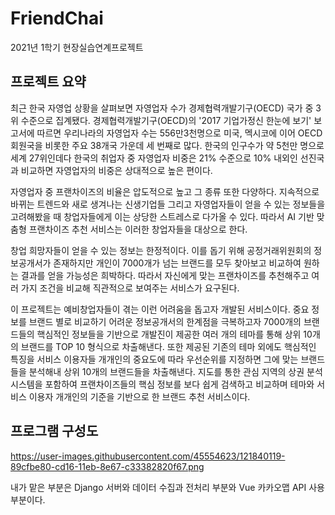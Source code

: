 # FriendChai
2021년 1학기 현장실습연계프로젝트

## 프로젝트 요약

최근 한국 자영업 상황을 살펴보면 자영업자 수가 경제협력개발기구(OECD) 국가 중 3위 수준으로 집계됐다. 경제협력개발기구(OECD)의 '2017 기업가정신 한눈에 보기' 보고서에 따르면 우리나라의 자영업자 수는 556만3천명으로 미국, 멕시코에 이어 OECD 회원국을 비롯한 주요 38개국 가운데 세 번째로 많다. 한국의 인구수가 약 5천만 명으로 세계 27위인데다 한국의 취업자 중 자영업자 비중은 21% 수준으로 10% 내외인 선진국과 비교하면 자영업자의 비중은 상대적으로 높은 편이다.

자영업자 중 프랜차이즈의 비율은 압도적으로 높고 그 종류 또한 다양하다. 지속적으로 바뀌는 트렌드와 새로 생겨나는 신생기업들 그리고 자영업자들이 얻을 수 있는 정보들을 고려해봤을 때 창업자들에게 이는 상당한 스트레스로 다가올 수 있다. 따라서 AI 기반 맞춤형 프랜차이즈 추천 서비스는 이러한 창업자들을 대상으로 한다.

창업 희망자들이 얻을 수 있는 정보는 한정적이다. 이를 돕기 위해 공정거래위원회의 정보공개서가 존재하지만 개인이 7000개가 넘는 브랜드를 모두 찾아보고 비교하여 원하는 결과를 얻을 가능성은 희박하다. 따라서 자신에게 맞는 프랜차이즈를 추천해주고 여러 가지 조건을 비교해 직관적으로 보여주는 서비스가 요구된다.

이 프로젝트는 예비창업자들이 겪는 이런 어려움을 돕고자 개발된 서비스이다. 중요 정보를 브랜드 별로 비교하기 어려운 정보공개서의 한계점을 극복하고자 7000개의 브랜드들의 핵심적인 정보들을 기반으로 개발진이 제공한 여러 개의 테마를 통해 상위 10개의 브랜드를 TOP 10 형식으로 차출해낸다. 또한 제공된 기존의 테마 외에도 핵심적인 특징을 서비스 이용자들 개개인의 중요도에 따라 우선순위를 지정하면 그에 맞는 브랜드들을 분석해내 상위 10개의 브랜드들을 차출해낸다. 지도를 통한 관심 지역의 상권 분석 시스템을 포함하여 프랜차이즈들의 핵심 정보를 보다 쉽게 검색하고 비교하며 테마와 서비스 이용자 개개인의 기준을 기반으로 한 브랜드 추천 서비스이다. 



## 프로그램 구성도

https://user-images.githubusercontent.com/45554623/121840119-89cfbe80-cd16-11eb-8e67-c33382820f67.png





내가 맡은 부분은 Django 서버와 데이터 수집과 전처리 부분와 Vue 카카오맵 API 사용 부분이다. 
